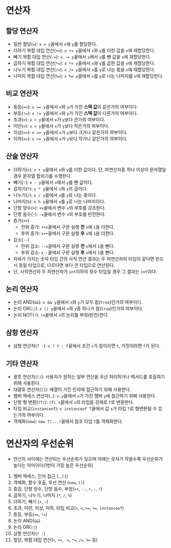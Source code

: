 # 연산자
## 할당 연산자
- 일반 할당(`=`): `x = y`꼴에서 `x`에 `y`를 할당한다.
- 더하기 복합 대입 연산(`+=`): `x += y`꼴에서 `x`와 `y`를 더한 값을 `x`에 재할당한다.
- 빼기 복합 대입 연산(`-=`): `x -= y`꼴에서 `x`에서 `y`를 뺀 값을 `x`에 재할당한다.
- 곱하기 복합 대입 연산(`*=`): `x *= y`꼴에서 `x`와 `y`를 곱한 값을 `x`에 재할당한다.
- 나누기 복합 대입 연산(`/=`): `x /= y`꼴에서 `x`를 `y`로 나눈 몫을 `x`에 재할당한다.
- 나머지 복합 대입 연산(`%=`): `x %= y`꼴에서 `x`를 `y`로 나눈 나머지를 `x`에 재할당한다.

## 비교 연산자
- 동등(`==`): `x == y`꼴에서 `x`와 `y`가 가진 **스택 값**이 같은가의 여부이다.
- 부등(`!=`): `x != y`꼴에서 `x`와 `y`가 가진 **스택 값**이 다른가의 여부이다.
- 초과(`>`): `x > y`꼴에서 `x`가 `y`보다 큰가의 여부이다.
- 미만(`<`): `x < y`꼴에서 `x`가 `y`보다 작은가의 여부이다.
- 이상(`>=`): `x >= y`꼴에서 `x`가 `y`보다 크거나 같은가의 여부이다.
- 이하(`<=`): `x <= y`꼴에서 `x`가 `y`보다 작거나 같은가의 여부이다.

## 산술 연산자
- 더하기(`+`): `x + y`꼴에서 `x`와 `y`를 더한 값이다. 단, 피연산자중 하나 이상이 문자열일 경우 문자열 합치기를 수행한다.
- 빼기(`-`): `x - y`꼴에서 `x`에서 `y`를 뺀 값이다.
- 곱하기(`*`): `x * y`꼴에서 `x`와 `y`의 곱이다.
- 나누기(`/`): `x / y`꼴에서 `x`를 `y`로 나눈 몫이다.
- 나머지(`%`): `x % y`꼴에서 `x`를 `y`로 나눈 나머지이다.
- 단항 양수(`+`): `+x`꼴에서 변수 `x`의 부호를 강조한다.
- 단항 음수(`-`): `-x`꼴에서 변수 `x`의 부호를 반전한다.
- 증가(`++`)
    - 전위 증가: `++x`꼴에서 구문 실행 **전** `x`에 `1`을 더한다.
    - 후위 증가: `x++`꼴에서 구문 실행 **후** `x`에 `1`을 더한다.
- 감소(`--`)
    - 전위 감소: `--x`꼴에서 구문 실행 **전** `x`에서 `1`을 뺀다.
    - 후위 감소: `x--`꼴에서 구문 실행 **후** `x`에서 `1`을 뺀다.
- 자바가 가지는 숫자 타입 간의 사칙 연산 결과는 두 피연산자의 타입이 같다면 반드시 동일 타입으로, 다르다면 보다 큰 타입으로 연산된다.
- 단, 사칙연산의 두 피연산자가 `int`이하의 정수 타입일 경우 그 결과는 `int`이다.

## 논리 연산자
- 논리 AND(`&&`): `x && y`꼴에서 `x`와 `y`가 모두 참(`true`)인가의 여부이다.
- 논리 OR(`||`): `x || y`꼴에서 `x`와 `y`중 하나가 참(`true`)인가의 여부이다.
- 논리 NOT(`!`): `!x`꼴에서 `x`의 논리를 부정(반전)한다.

## 삼항 연산자
- 삼항 연산자(`? :`): `c ? t : f`꼴에서 조건 `c`가 참이라면 `t`, 거짓이라면 `f`가 된다.

## 기타 연산자
- 괄호 연산자(`()`): 사용자가 원하는 일부 연산을 우선 처리하거나 메서드를 호출하기 위해 사용한다.
- 대괄호 연산자(`[]`): 배열이 가진 인자에 접근하기 위해 사용한다.
- 멤버 액세스 연산자(`.`): `x.y`꼴에서 `x`가 가진 멤버 `y`에 접근하기 위해 사용한다.
- 단항 형 변환(`(T)`): `(T) x`꼴에서 `x`의 타입을 강제로 `T`로 변환한다.
- 타입 비교(`instanceof`): `x instanceof T`꼴에서 값 `x`가 타입 `T`로 형변환될 수 있는가의 여부이다.
- 객체화(`new`): `new T(...)`꼴에서 참조 타입 `T`를 객체화한다.

# 연산자의 우선순위
- 연산자 사이에는 연산되는 우선순위가 있으며 아래는 숫자가 작을수록 우선순위가 높다는 의미이다(1번이 가장 높은 우선순위).
1. 멤버 액세스, 인자 접근 (`.`,`[]`)
2. 객체화, 함수 호출, 우선 연산 (`new`, `()`)
3. 증감, 단항 양수, 단항 음수, 부정(`++`, `--`, `+`, `-`, `!`)
4. 곱하기, 나누기, 나머지 (`*`, `/`, `%`)
5. 더하기, 빼기 (`+`, `-`)
6. 초과, 미만, 이상, 이하, 타입 비교(`>`, `<`, `>=`, `<=`, `instanceof`)
7. 동등, 부등(`==`, `!=`)
8. 논리 AND(`&&`)
9. 논리 OR(`||`)
10. 삼항 연산자(`? :`)
11. 할당, 복합 대입 연산(`=`, `+=`, `-=`, `*=`, `/=`, `%=` 등)

